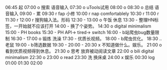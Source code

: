 06:45  起
07:00 o 搜索 语音输入 
07:30 o uTools试用
08:00 o 
08:30 o 总结 语音输入
09:00 - 累
09:30 r fap 小修
10:00 r nap comfortablely
10:30 r
11:00 r
11:30 r
12:00 r 搜狗输入法。形码
12:30 - 
13:00 o 午饭 休息
13:30 - 整理HN标签，一开始就不应该打开
14:00 - 换了个姿势。
14:30 o digital minimalism
15:00 - PH books
15:30 - PH API→ tired→ switch
16:00 - b站爬虫bug数量限制
16:30 -
17:00 o 锻炼 洗澡
17:30 - 优质长视频。
18:00 - b爬虫优化。
18:30 ..老鼠
19:00 - b筛选数据
19:30 -
20:00 -
20:30 x 不知道做什么。娱乐。
21:00 o 看到优质视频得到休息。
21:30 o 思考 放弃被动阅读文章
22:00 o bili digital minimalism
22:30 o
23:00 o read
23:30 洗 换床桌
24:00 x 娱乐
00:30 log
01:00 
01:30 
02:00 